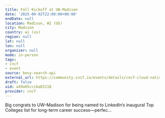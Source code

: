 ```yaml
---
title: Fall Kickoff at UW-Madison
date: '2025-09-02T22:00:00+00:00'
endDate: null
location: Madison, WI (US)
city: Madison
country: wi (us)
region: null
lat: null
lon: null
organizer: null
mode: in-person
tags:
- cncf
- event
source: bevy-search-api
external_url: https://community.cncf.io/events/details/cncf-cloud-native-madison-presents-fall-kickoff-at-uw-madison/
draft: false
uid: a49a05cccba83118
provider: cncf
---
```

Big congrats to UW–Madison for being named to LinkedIn’s inaugural Top Colleges list for long-term career success—perfec...
